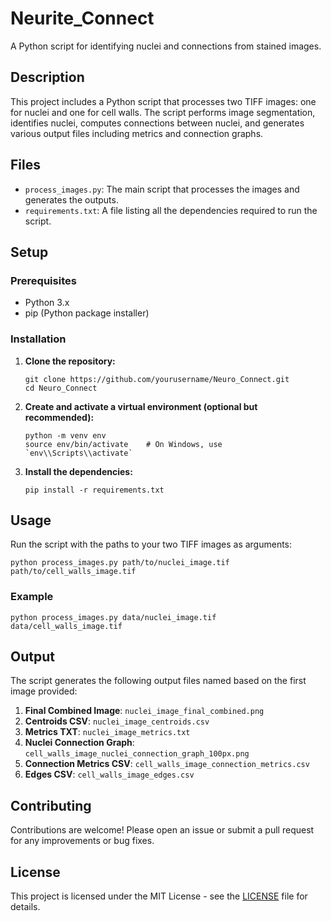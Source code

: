 # Neurite_Connect

A Python script for identifying nuclei and connections from stained images.

## Description

This project includes a Python script that processes two TIFF images: one for nuclei and one for cell walls. The script performs image segmentation, identifies nuclei, computes connections between nuclei, and generates various output files including metrics and connection graphs.

## Files

- `process_images.py`: The main script that processes the images and generates the outputs.
- `requirements.txt`: A file listing all the dependencies required to run the script.

## Setup

### Prerequisites

- Python 3.x
- pip (Python package installer)

### Installation

1. **Clone the repository:**

   ```
   git clone https://github.com/yourusername/Neuro_Connect.git
   cd Neuro_Connect
   ```

2. **Create and activate a virtual environment (optional but recommended):**

   ```
   python -m venv env
   source env/bin/activate    # On Windows, use `env\\Scripts\\activate`
   ```

3. **Install the dependencies:**

   ```
   pip install -r requirements.txt
   ```

## Usage

Run the script with the paths to your two TIFF images as arguments:

```
python process_images.py path/to/nuclei_image.tif path/to/cell_walls_image.tif
```

### Example

```
python process_images.py data/nuclei_image.tif data/cell_walls_image.tif
```

## Output

The script generates the following output files named based on the first image provided:

1. **Final Combined Image**: `nuclei_image_final_combined.png`
2. **Centroids CSV**: `nuclei_image_centroids.csv`
3. **Metrics TXT**: `nuclei_image_metrics.txt`
4. **Nuclei Connection Graph**: `cell_walls_image_nuclei_connection_graph_100px.png`
5. **Connection Metrics CSV**: `cell_walls_image_connection_metrics.csv`
6. **Edges CSV**: `cell_walls_image_edges.csv`

## Contributing

Contributions are welcome! Please open an issue or submit a pull request for any improvements or bug fixes.

## License

This project is licensed under the MIT License - see the [LICENSE](LICENSE) file for details.
